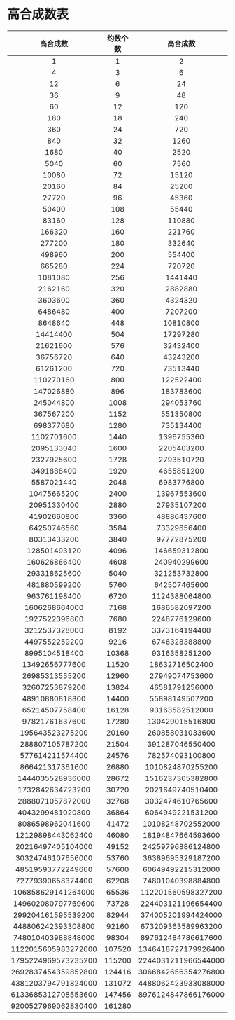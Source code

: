 # 高合成数表

|       高合成数      | 约数个数 |       高合成数      | 约数个数 |
| :-----------------: | :------: | :-----------------: | :------: |
|          1          |    1     |          2          |    2     |
|          4          |    3     |          6          |    4     |
|         12          |    6     |         24          |    8     |
|         36          |    9     |         48          |    10    |
|         60          |    12    |         120         |    16    |
|         180         |    18    |         240         |    20    |
|         360         |    24    |         720         |    30    |
|         840         |    32    |        1260         |    36    |
|        1680         |    40    |        2520         |    48    |
|        5040         |    60    |        7560         |    64    |
|        10080        |    72    |        15120        |    80    |
|        20160        |    84    |        25200        |    90    |
|        27720        |    96    |        45360        |   100    |
|        50400        |   108    |        55440        |   120    |
|        83160        |   128    |       110880        |   144    |
|       166320        |   160    |       221760        |   168    |
|       277200        |   180    |       332640        |   192    |
|       498960        |   200    |       554400        |   216    |
|       665280        |   224    |       720720        |   240    |
|       1081080       |   256    |       1441440       |   288    |
|       2162160       |   320    |       2882880       |   336    |
|       3603600       |   360    |       4324320       |   384    |
|       6486480       |   400    |       7207200       |   432    |
|       8648640       |   448    |      10810800       |   480    |
|      14414400       |   504    |      17297280       |   512    |
|      21621600       |   576    |      32432400       |   600    |
|      36756720       |   640    |      43243200       |   672    |
|      61261200       |   720    |      73513440       |   768    |
|      110270160      |   800    |      122522400      |   864    |
|      147026880      |   896    |      183783600      |   960    |
|      245044800      |   1008   |      294053760      |   1024   |
|      367567200      |   1152   |      551350800      |   1200   |
|      698377680      |   1280   |      735134400      |   1344   |
|     1102701600      |   1440   |     1396755360      |   1536   |
|     2095133040      |   1600   |     2205403200      |   1680   |
|     2327925600      |   1728   |     2793510720      |   1792   |
|     3491888400      |   1920   |     4655851200      |   2016   |
|     5587021440      |   2048   |     6983776800      |   2304   |
|     10475665200     |   2400   |     13967553600     |   2688   |
|     20951330400     |   2880   |     27935107200     |   3072   |
|     41902660800     |   3360   |     48886437600     |   3456   |
|     64250746560     |   3584   |     73329656400     |   3600   |
|     80313433200     |   3840   |     97772875200     |   4032   |
|    128501493120     |   4096   |    146659312800     |   4320   |
|    160626866400     |   4608   |    240940299600     |   4800   |
|    293318625600     |   5040   |    321253732800     |   5376   |
|    481880599200     |   5760   |    642507465600     |   6144   |
|    963761198400     |   6720   |    1124388064800    |   6912   |
|    1606268664000    |   7168   |    1686582097200    |   7200   |
|    1927522396800    |   7680   |    2248776129600    |   8064   |
|    3212537328000    |   8192   |    3373164194400    |   8640   |
|    4497552259200    |   9216   |    6746328388800    |  10080   |
|    8995104518400    |  10368   |    9316358251200    |  10752   |
|   13492656777600    |  11520   |   18632716502400    |  12288   |
|   26985313555200    |  12960   |   27949074753600    |  13440   |
|   32607253879200    |  13824   |   46581791256000    |  14336   |
|   48910880818800    |  14400   |   55898149507200    |  15360   |
|   65214507758400    |  16128   |   93163582512000    |  16384   |
|   97821761637600    |  17280   |   130429015516800   |  18432   |
|   195643523275200   |  20160   |   260858031033600   |  20736   |
|   288807105787200   |  21504   |   391287046550400   |  23040   |
|   577614211574400   |  24576   |   782574093100800   |  25920   |
|   866421317361600   |  26880   |  1010824870255200   |  27648   |
|  1444035528936000   |  28672   |  1516237305382800   |  28800   |
|  1732842634723200   |  30720   |  2021649740510400   |  32256   |
|  2888071057872000   |  32768   |  3032474610765600   |  34560   |
|  4043299481020800   |  36864   |  6064949221531200   |  40320   |
|  8086598962041600   |  41472   |  10108248702552000  |  43008   |
|  12129898443062400  |  46080   |  18194847664593600  |  48384   |
|  20216497405104000  |  49152   |  24259796886124800  |  51840   |
|  30324746107656000  |  53760   |  36389695329187200  |  55296   |
|  48519593772249600  |  57600   |  60649492215312000  |  61440   |
|  72779390658374400  |  62208   |  74801040398884800  |  64512   |
| 106858629141264000  |  65536   | 112201560598327200  |  69120   |
| 149602080797769600  |  73728   | 224403121196654400  |  80640   |
| 299204161595539200  |  82944   | 374005201994424000  |  86016   |
| 448806242393308800  |  92160   | 673209363589963200  |  96768   |
| 748010403988848000  |  98304   | 897612484786617600  |  103680  |
| 1122015605983272000 |  107520  | 1346418727179926400 |  110592  |
| 1795224969573235200 |  115200  | 2244031211966544000 |  122880  |
| 2692837454359852800 |  124416  | 3066842656354276800 |  129024  |
| 4381203794791824000 |  131072  | 4488062423933088000 |  138240  |
| 6133685312708553600 |  147456  | 8976124847866176000 |  153600  |
| 9200527969062830400 |  161280  |
